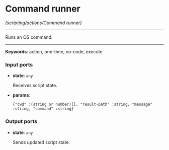 # Command runner

_[scripting/actions/Command runner]_

---

Runs an OS command.<br>

---

__Keywords__: action, one-time, no-code, execute

### Input ports

* __state__: ` any `


    Receives script state.<br>


* __params__: 
    ```
    {"cwd" :(string or number)[], "result-path" :string, "message" :string, "command" :string}
    ```

### Output ports

* __state__: ` any `


    Sends updated script state.<br>

